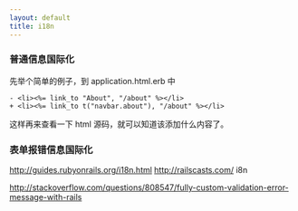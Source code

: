 ```yaml
---
layout: default
title: i18n
---
```


<!-- 需要安装 rails-18n gem 吗？
还是自己创建 zh-CN.yml 文件就行了
先从 t('hello') 开始聊起，这样比较容易理解表单验证部分的嵌套关系是怎么回事
 -->
 ### 普通信息国际化

先举个简单的例子，到 application.html.erb 中

```
- <li><%= link_to "About", "/about" %></li>
+ <li><%= link_to t("navbar.about"), "/about" %></li>
```

这样再来查看一下 html 源码，就可以知道该添加什么内容了。

 ### 表单报错信息国际化

 <!-- railscasts 视频里面就是自己一点点的添加 xxx.yml 的，挺好 -->
 <!--  rails-i18n 项目里的文件都是用来做 starting point 的
 https://github.com/svenfuchs/rails-i18n/blob/master/rails/locale/zh-CN.yml
 https://github.com/svenfuchs/rails-i18n README.md 中也说可以手动安装
  -->


 http://guides.rubyonrails.org/i18n.html
 http://railscasts.com/ i8n


 http://stackoverflow.com/questions/808547/fully-custom-validation-error-message-with-rails
